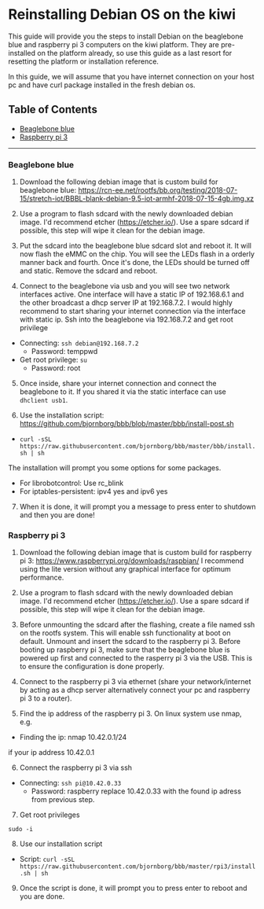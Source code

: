 # Reinstalling Debian OS on the kiwi

This guide will provide you the steps to install Debian on the beaglebone blue and raspberry pi 3 computers on the kiwi platform. They are pre-installed on the platform already, so use this guide as a last resort for resetting the platform or installation reference.

In this guide, we will assume that you have internet connection on your host pc and have curl package installed in the fresh debian os.


## Table of Contents
* [Beaglebone blue](#beaglebone-blue)
* [Raspberry pi 3](#raspberry-pi-3)

---

### Beaglebone blue

1. Download the following debian image that is custom build for beaglebone blue: https://rcn-ee.net/rootfs/bb.org/testing/2018-07-15/stretch-iot/BBBL-blank-debian-9.5-iot-armhf-2018-07-15-4gb.img.xz

2. Use a program to flash sdcard with the newly downloaded debian image. I'd recommend etcher (https://etcher.io/). Use a spare sdcard if possible, this step will wipe it clean for the debian image.

3. Put the sdcard into the beaglebone blue sdcard slot and reboot it. It will now flash the eMMC on the chip. You will see the LEDs flash in a orderly manner back and fourth. Once it's done, the LEDs should be turned off and static. Remove the sdcard and reboot.

4. Connect to the beaglebone via usb and you will see two network interfaces active. One interface will have a static IP of 192.168.6.1 and the other broadcast a dhcp server IP at 192.168.7.2. I would highly recommend to start sharing your internet connection via the interface with static ip. Ssh into the beaglebone via 192.168.7.2 and get root privilege 

* Connecting: `ssh debian@192.168.7.2`
  * Password: temppwd
* Get root privilege: `su`
  * Password: root

5. Once inside, share your internet connection and connect the beaglebone to it. If you shared it via the static interface can use `dhclient usb1`.

6. Use the installation script: https://github.com/bjornborg/bbb/blob/master/bbb/install-post.sh

* `curl -sSL https://raw.githubusercontent.com/bjornborg/bbb/master/bbb/install.sh | sh`

The installation will prompt you some options for some packages.

* For librobotcontrol: Use rc_blink
* For iptables-persistent: ipv4 yes and ipv6 yes

7. When it is done, it will prompt you a message to press enter to shutdown and then you are done!

### Raspberry pi 3


1. Download the following debian image that is custom build for raspberry pi 3: https://www.raspberrypi.org/downloads/raspbian/ 
I recommend using the lite version without any graphical interface for optimum performance.

2. Use a program to flash sdcard with the newly downloaded debian image. I'd recommend etcher (https://etcher.io/). Use a spare sdcard if possible, this step will wipe it clean for the debian image.

3. Before unmounting the sdcard after the flashing, create a file named ssh on the rootfs system. This will enable ssh functionality at boot on default. Unmount and insert the sdcard to the raspberry pi 3. Before booting up raspberry pi 3, make sure that the beaglebone blue is powered up first and connected to the rasperry pi 3 via the USB. This is to ensure the configuration is done properly.

4. Connect to the raspberry pi 3 via ethernet (share your network/internet by acting as a dhcp server alternatively connect your pc and raspberry pi 3 to a router).

5. Find the ip address of the raspberry pi 3. On linux system use nmap, e.g.

* Finding the ip: nmap 10.42.0.1/24

if your ip address 10.42.0.1

6. Connect the raspberry pi 3 via ssh

* Connecting: `ssh pi@10.42.0.33`
  * Password: raspberry
replace 10.42.0.33 with the found ip adress from previous step.

7. Get root privileges

`sudo -i`

8. Use our installation script

* Script: `curl -sSL https://raw.githubusercontent.com/bjornborg/bbb/master/rpi3/install.sh | sh`

9. Once the script is done, it will prompt you to press enter to reboot and you are done.
